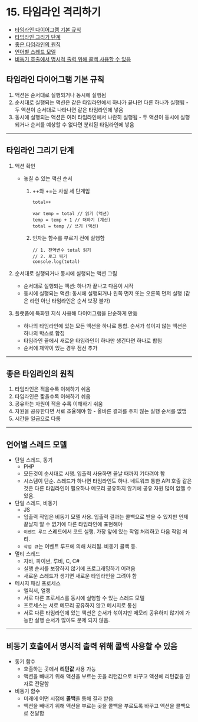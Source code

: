 # 15. 타임라인 격리하기

- [타임라인 다이어그램 기본 규칙](#타임라인-다이어그램-기본-규칙)
- [타임라인 그리기 단계](#타임라인-그리기-단계)
- [좋은 타임라인의 원칙](#좋은-타임라인의-원칙)
- [언어별 스레드 모델](#언어별-스레드-모델)
- [비동기 호출에서 명시적 출력 위해 콜백 사용할 수 있음](#비동기-호출에서-명시적-출력-위해-콜백-사용할-수-있음)

## 타임라인 다이어그램 기본 규칙

1. 액션은 순서대로 실행되거나 동시에 실행됨
2. 순서대로 실행되는 액션은 같은 타임라인에서 하나가 끝나면 다른 하나가 실행됨 - 두 액션이 순서대로 나타나면 같은 타임라인에 넣음
3. 동시에 실행되는 액션은 여러 타임라인에서 나란히 실행됨 - 두 액션이 동시에 실행되거나 순서를 예상할 수 없다면 분리된 타임라인에 넣음

---

## 타임라인 그리기 단계

1. 액션 확인
    - 놓칠 수 있는 액션 순서
        1. ++와 +=는 사실 세 단계임
            
            ```tsx
            total++
            
            var temp = total // 읽기 (액션)
            temp = temp + 1 // 더하기 (계산)
            total = temp // 쓰기 (액션)
            ```
            
        2. 인자는 함수를 부르기 전에 실행함
            
            ```tsx
            // 1. 전역변수 total 읽기
            // 2. 로그 찍기
            console.log(total)
            ```
            
2. 순서대로 실행되거나 동시에 실행되는 액션 그림
    - 순서대로 실행되는 액션: 하나가 끝나고 다음이 시작
    - 동시에 실행되는 액션: 동시에 실행되거나 왼쪽 먼저 또는 오른쪽 먼저 실행 (같은 라인 아닌 타임라인은 순서 보장 불가)
3. 플랫폼에 특화된 지식 사용해 다이어그램을 단순하게 만듦
    - 하나의 타임라인에 있는 모든 액션을 하나로 통합. 순서가 섞이지 않는 액션은 하나의 박스로 합침
    - 타임라인 끝에서 새로운 타임라인이 하나만 생긴다면 하나로 합침
    - 순서에 제약이 있는 경우 점선 추가

---


## 좋은 타임라인의 원칙

1. 타임라인은 적을수록 이해하기 쉬움
2. 타임라인은 짧을수록 이해하기 쉬움
3. 공유하는 자원이 적을 수록 이해하기 쉬움
4. 자원을 공유한다면 서로 조율해야 함 - 올바른 결과를 주지 않는 실행 순서를 없앰
5. 시간을 일급으로 다룸

---


## 언어별 스레드 모델

- 단일 스레드, 동기
    - PHP
    - 모든것이 순서대로 시행. 입출력 사용하면 끝날 때까지 기다려야 함
    - 시스템이 단순. 스레드가 하나면 타임라인도 하나. 네트워크 통한 API 호출 같은 것은 다른 타임라인이 필요하나 메모리 공유하지 않기에 공유 자원 많이 없앨 수 있음.
- 단일 스레드, 비동기
    - JS
    - 입출력 작업은 비동기 모델 사용. 입출력 결과는 콜백으로 받을 수 있지만 언제 끝날지 알 수 없기에 다른 타임라인에 표현해야
    - `이벤트 루프` 스레드에서 코드 실행. 가장 앞에 있는 작업 처리하고 다음 작업 처리.
    - `작업 큐`는 이벤트 루프에 의해 처리됨. 비동기 콜백 등.
- 멀티 스레드
    - 자바, 파이썬, 루비, C, C#
    - 실행 순서를 보장하지 않기에 프로그래밍하기 어려움
    - 새로운 스레드가 생기면 새로운 타임라인을 그려야 함
- 메시지 패싱 프로세스
    - 엘릭서, 얼랭
    - 서로 다른 프로세스를 동시에 실행할 수 있는 스레드 모델
    - 프로세스는 서로 메모리 공유하지 않고 메시지로 통신
    - 서로 다른 타임라인에 있는 액션은 순서가 섞이지만 메모리 공유하지 않기에 가능한 실행 순서가 많아도 문제 되지 않음.

---


## 비동기 호출에서 명시적 출력 위해 콜백 사용할 수 있음

- 동기 함수
    - 호출하는 곳에서 **리턴값** 사용 가능
    - 액션을 빼내기 위해 액션을 부르는 곳을 리턴값으로 바꾸고 액션에 리턴값을 인자로 전달함
- 비동기 함수
    - 미래에 어떤 시점에 **콜백**을 통해 결과 받음
    - 액션을 빼내기 위해 액션을 부르는 곳을 콜백을 부르도록 바꾸고 액션을 콜백으로 전달함
